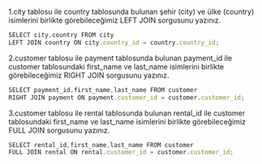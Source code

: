 1.city tablosu ile country tablosunda bulunan şehir (city) ve ülke (country) isimlerini birlikte görebileceğimiz LEFT JOIN sorgusunu yazınız.
```javascript
SELECT city,country FROM city
LEFT JOIN country ON city.country_id = country.country_id;
```
2.customer tablosu ile payment tablosunda bulunan payment_id ile customer tablosundaki first_name ve last_name isimlerini birlikte görebileceğimiz RIGHT JOIN sorgusunu yazınız.
```javascript
SELECT payment_id,first_name,last_name FROM customer
RIGHT JOIN payment ON payment.customer_id = customer.customer_id;
```
3.customer tablosu ile rental tablosunda bulunan rental_id ile customer tablosundaki first_name ve last_name isimlerini birlikte görebileceğimiz FULL JOIN sorgusunu yazınız.

```javascript
SELECT rental_id,first_name,last_name FROM customer
FULL JOIN rental ON rental.customer_id = customer.customer_id;
```
